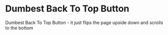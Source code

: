 # Dumbest Back To Top Button
 Dumbest Back To Top Button - it just flips the page upside down and scrolls to the bottom
